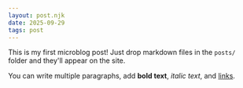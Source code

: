 ```yaml
---
layout: post.njk
date: 2025-09-29
tags: post
---
```


This is my first microblog post! Just drop markdown files in the `posts/` folder and they'll appear on the site.

You can write multiple paragraphs, add **bold text**, *italic text*, and [links](https://example.com).
